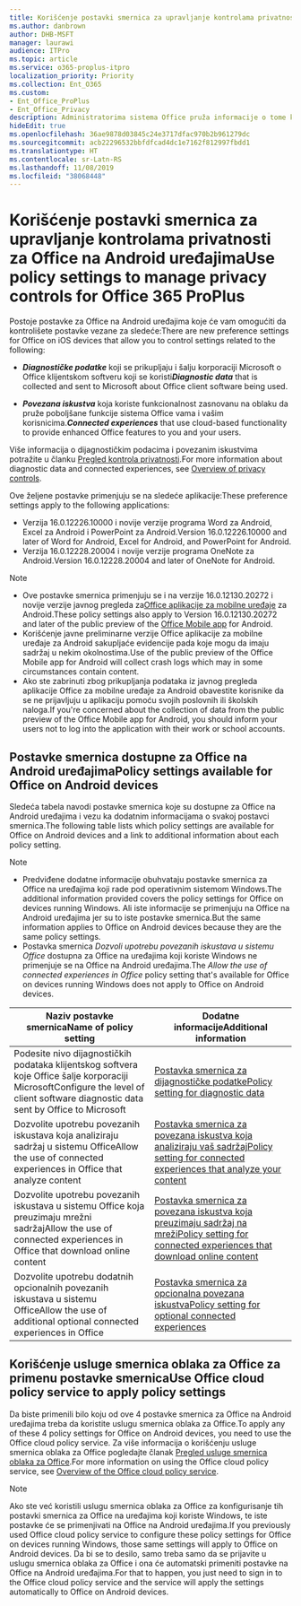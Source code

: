 ```yaml
---
title: Korišćenje postavki smernica za upravljanje kontrolama privatnosti za Office na Android uređajima
ms.author: danbrown
author: DHB-MSFT
manager: laurawi
audience: ITPro
ms.topic: article
ms.service: o365-proplus-itpro
localization_priority: Priority
ms.collection: Ent_O365
ms.custom:
- Ent_Office_ProPlus
- Ent_Office_Privacy
description: Administratorima sistema Office pruža informacije o tome kako da upravljaju postavkama privatnosti na Android uređajima.
hideEdit: true
ms.openlocfilehash: 36ae9878d03845c24e3717dfac970b2b961279dc
ms.sourcegitcommit: acb22296532bbfdfcad4dc1e7162f812997fbdd1
ms.translationtype: HT
ms.contentlocale: sr-Latn-RS
ms.lasthandoff: 11/08/2019
ms.locfileid: "38068448"
---
```

# <a name="use-policy-settings-to-manage-privacy-controls-for-office-on-android-devices"></a><span data-ttu-id="bc545-103">Korišćenje postavki smernica za upravljanje kontrolama privatnosti za Office na Android uređajima</span><span class="sxs-lookup"><span data-stu-id="bc545-103">Use policy settings to manage privacy controls for Office 365 ProPlus</span></span>

<span data-ttu-id="bc545-104">Postoje postavke za Office na Android uređajima koje će vam omogućiti da kontrolišete postavke vezane za sledeće:</span><span class="sxs-lookup"><span data-stu-id="bc545-104">There are new preference settings for Office on iOS devices that allow you to control settings related to the following:</span></span>

- <span data-ttu-id="bc545-105">***Diagnostičke podatke*** koji se prikupljaju i šalju korporaciji Microsoft o Office klijentskom softveru koji se koristi</span><span class="sxs-lookup"><span data-stu-id="bc545-105">***Diagnostic data*** that is collected and sent to Microsoft about Office client software being used.</span></span>

- <span data-ttu-id="bc545-106">***Povezana iskustva*** koja koriste funkcionalnost zasnovanu na oblaku da pruže poboljšane funkcije sistema Office vama i vašim korisnicima.</span><span class="sxs-lookup"><span data-stu-id="bc545-106">***Connected experiences*** that use cloud-based functionality to provide enhanced Office features to you and your users.</span></span>

<span data-ttu-id="bc545-107">Više informacija o dijagnostičkim podacima i povezanim iskustvima potražite u članku [Pregled kontrola privatnosti](overview-privacy-controls.md).</span><span class="sxs-lookup"><span data-stu-id="bc545-107">For more information about diagnostic data and connected experiences, see [Overview of privacy controls](overview-privacy-controls.md).</span></span>

<span data-ttu-id="bc545-108">Ove željene postavke primenjuju se na sledeće aplikacije:</span><span class="sxs-lookup"><span data-stu-id="bc545-108">These preference settings apply to the following applications:</span></span>
- <span data-ttu-id="bc545-109">Verzija 16.0.12226.10000 i novije verzije programa Word za Android, Excel za Android i PowerPoint za Android.</span><span class="sxs-lookup"><span data-stu-id="bc545-109">Version 16.0.12226.10000 and later of Word for Android, Excel for Android, and PowerPoint for Android.</span></span>
- <span data-ttu-id="bc545-110">Verzija 16.0.12228.20004 i novije verzije programa OneNote za Android.</span><span class="sxs-lookup"><span data-stu-id="bc545-110">Version 16.0.12228.20004 and later of OneNote for Android.</span></span>

> [!NOTE]
>- <span data-ttu-id="bc545-111">Ove postavke smernica primenjuju se i na verzije 16.0.12130.20272 i novije verzije javnog pregleda za[Office aplikacije za mobilne uređaje](https://techcommunity.microsoft.com/t5/Office-Apps-Blog/Introducing-Office-Your-new-go-to-mobile-app-for-getting-work/ba-p/977172) za Android.</span><span class="sxs-lookup"><span data-stu-id="bc545-111">These policy settings also apply to Version 16.0.12130.20272 and later of the public preview of the [Office Mobile app](https://techcommunity.microsoft.com/t5/Office-Apps-Blog/Introducing-Office-Your-new-go-to-mobile-app-for-getting-work/ba-p/977172) for Android.</span></span>
>- <span data-ttu-id="bc545-112">Korišćenje javne preliminarne verzije Office aplikacije za mobilne uređaje za Android sakupljaće evidencije pada koje mogu da imaju sadržaj u nekim okolnostima.</span><span class="sxs-lookup"><span data-stu-id="bc545-112">Use of the public preview of the Office Mobile app for Android will collect crash logs which may in some circumstances contain content.</span></span>
>- <span data-ttu-id="bc545-113">Ako ste zabrinuti zbog prikupljanja podataka iz javnog pregleda aplikacije Office za mobilne uređaje za Android obavestite korisnike da se ne prijavljuju u aplikaciju pomoću svojih poslovnih ili školskih naloga.</span><span class="sxs-lookup"><span data-stu-id="bc545-113">If you're concerned about the collection of data from the public preview of the Office Mobile app for Android, you should inform your users not to log into the application with their work or school accounts.</span></span>

## <a name="policy-settings-available-for-office-on-android-devices"></a><span data-ttu-id="bc545-114">Postavke smernica dostupne za Office na Android uređajima</span><span class="sxs-lookup"><span data-stu-id="bc545-114">Policy settings available for Office on Android devices</span></span>

<span data-ttu-id="bc545-115">Sledeća tabela navodi postavke smernica koje su dostupne za Office na Android uređajima i vezu ka dodatnim informacijama o svakoj postavci smernica.</span><span class="sxs-lookup"><span data-stu-id="bc545-115">The following table lists which policy settings are available for Office on Android devices and a link to additional information about each policy setting.</span></span>

> [!NOTE]
>- <span data-ttu-id="bc545-116">Predviđene dodatne informacije obuhvataju postavke smernica za Office na uređajima koji rade pod operativnim sistemom Windows.</span><span class="sxs-lookup"><span data-stu-id="bc545-116">The additional information provided covers the policy settings for Office on devices running Windows.</span></span> <span data-ttu-id="bc545-117">Ali iste informacije se primenjuju na Office na Android uređajima jer su to iste postavke smernica.</span><span class="sxs-lookup"><span data-stu-id="bc545-117">But the same information applies to Office on Android devices because they are the same policy settings.</span></span>
>- <span data-ttu-id="bc545-118">Postavka smernica *Dozvoli upotrebu povezanih iskustava u sistemu Office* dostupna za Office na uređajima koji koriste Windows ne primenjuje se na Office na Android uređajima.</span><span class="sxs-lookup"><span data-stu-id="bc545-118">The *Allow the use of connected experiences in Office* policy setting that's available for Office on devices running Windows does not apply to Office on Android devices.</span></span> 


|<span data-ttu-id="bc545-119">Naziv postavke smernica</span><span class="sxs-lookup"><span data-stu-id="bc545-119">Name of policy setting</span></span>  |<span data-ttu-id="bc545-120">Dodatne informacije</span><span class="sxs-lookup"><span data-stu-id="bc545-120">Additional information</span></span> |
|---------|---------|
|<span data-ttu-id="bc545-121">Podesite nivo dijagnostičkih podataka klijentskog softvera koje Office šalje korporaciji Microsoft</span><span class="sxs-lookup"><span data-stu-id="bc545-121">Configure the level of client software diagnostic data sent by Office to Microsoft</span></span>|[<span data-ttu-id="bc545-122">Postavka smernica za dijagnostičke podatke</span><span class="sxs-lookup"><span data-stu-id="bc545-122">Policy setting for diagnostic data</span></span>](manage-privacy-controls.md#policy-setting-for-diagnostic-data)         |
|<span data-ttu-id="bc545-123">Dozvolite upotrebu povezanih iskustava koja analiziraju sadržaj u sistemu Office</span><span class="sxs-lookup"><span data-stu-id="bc545-123">Allow the use of connected experiences in Office that analyze content</span></span>| [<span data-ttu-id="bc545-124">Postavka smernica za povezana iskustva koja analiziraju vaš sadržaj</span><span class="sxs-lookup"><span data-stu-id="bc545-124">Policy setting for connected experiences that analyze your content</span></span>](manage-privacy-controls.md#policy-setting-for-connected-experiences-that-analyze-your-content)        |
|<span data-ttu-id="bc545-125">Dozvolite upotrebu povezanih iskustava u sistemu Office koja preuzimaju mrežni sadržaj</span><span class="sxs-lookup"><span data-stu-id="bc545-125">Allow the use of connected experiences in Office that download online content</span></span> |[<span data-ttu-id="bc545-126">Postavka smernica za povezana iskustva koja preuzimaju sadržaj na mreži</span><span class="sxs-lookup"><span data-stu-id="bc545-126">Policy setting for connected experiences that download online content</span></span>](manage-privacy-controls.md#policy-setting-for-connected-experiences-that-download-online-content)         |
|<span data-ttu-id="bc545-127">Dozvolite upotrebu dodatnih opcionalnih povezanih iskustava u sistemu Office</span><span class="sxs-lookup"><span data-stu-id="bc545-127">Allow the use of additional optional connected experiences in Office</span></span> |[<span data-ttu-id="bc545-128">Postavka smernica za opcionalna povezana iskustva</span><span class="sxs-lookup"><span data-stu-id="bc545-128">Policy setting for optional connected experiences</span></span>](manage-privacy-controls.md#policy-setting-for-optional-connected-experiences)|



## <a name="use-office-cloud-policy-service-to-apply-policy-settings"></a><span data-ttu-id="bc545-129">Korišćenje usluge smernica oblaka za Office za primenu postavke smernica</span><span class="sxs-lookup"><span data-stu-id="bc545-129">Use Office cloud policy service to apply policy settings</span></span>

<span data-ttu-id="bc545-130">Da biste primenili bilo koju od ove 4 postavke smernica za Office na Android uređajima treba da koristite uslugu smernica oblaka za Office.</span><span class="sxs-lookup"><span data-stu-id="bc545-130">To apply any of these 4 policy settings for Office on Android devices, you need to use the Office cloud policy service.</span></span> <span data-ttu-id="bc545-131">Za više informacija o korišćenju usluge smernica oblaka za Office pogledajte članak [Pregled usluge smernica oblaka za Office](../overview-office-cloud-policy-service.md).</span><span class="sxs-lookup"><span data-stu-id="bc545-131">For more information on using the Office cloud policy service, see [Overview of the Office cloud policy service](../overview-office-cloud-policy-service.md).</span></span>

> [!NOTE]
> <span data-ttu-id="bc545-132">Ako ste već koristili uslugu smernica oblaka za Office za konfigurisanje tih postavki smernica za Office na uređajima koji koriste Windows, te iste postavke će se primenjivati na Office na Android uređajima.</span><span class="sxs-lookup"><span data-stu-id="bc545-132">If you previously used Office cloud policy service to configure these policy settings for Office on devices running Windows, those same settings will apply to Office on Android devices.</span></span> <span data-ttu-id="bc545-133">Da bi se to desilo, samo treba samo da se prijavite u uslugu smernica oblaka za Office i ona će automatski primeniti postavke na Office na Android uređajima.</span><span class="sxs-lookup"><span data-stu-id="bc545-133">For that to happen, you just need to sign in to the Office cloud policy service and the service will apply the settings automatically to Office on Android devices.</span></span>
